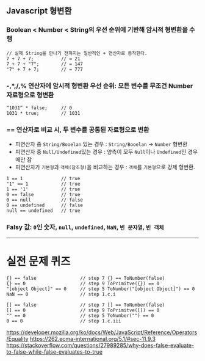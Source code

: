 ## Javascript 형변환

### Boolean < Number < String의 우선 순위에 기반해 암시적 형변환을 수행

```
// 실제 String을 만나기 전까지는 일반적인 + 연산자로 동작한다.
7 + 7 + 7; 			// = 21
7 + 7 + "7"; 		// = 147
"7" + 7 + 7; 		// = 777
```

### -,\*,/,% 연산자에 암시적 형변환 우선 순위: 모든 변수를 무조건 Number 자료형으로 형변환

```
“1031” * false; 	// 0
1031 * true; 		// 1031
```

### == 연산자로 비교 시, 두 변수를 공통된 자료형으로 변환

- 피연산자 중 `String/Booelan` 있는 경우 : `String/Booelan` -> `Number` 형변환
- 피연산자 중 `Null/Undefined`있는 경우 : 양측이 모두 `Null`이나 `Undefined`인 경우에만 참
- 피연산자가 `기본형`과 `객체(참조형)`을 비교하는 경우 : `객체`를 `기본형`으로 강제 형변환.

```
1 == 1            	// true
"1" == 1          	// true
1 == '1'          	// true
0 == false        	// true
0 == null         	// false
0 == undefined    	// false
null == undefined 	// true
```

### Falsy 값: `0`인 숫자, `null`, `undefined`, `NaN`, `빈 문자열`, `빈 객체`

---

# 실전 문제 퀴즈

```
{} == false                // step 7 {} == ToNumber(false)
{} == 0                    // step 9 ToPrimitve({}) == 0
"[object Object]" == 0     // step 5 ToNumber("[object Object]") == 0
NaN == 0                   // step 1.c.i

[] == false                // step 7 [] == ToNumber(false)
[] == 0                    // step 9 ToPrimitve([]) == 0
"" == 0                    // step 5 ToNumber("") == 0
0 == 0                     // step 1.c.iii
```

https://developer.mozilla.org/ko/docs/Web/JavaScript/Reference/Operators/Equality
https://262.ecma-international.org/5.1/#sec-11.9.3
https://stackoverflow.com/questions/27989285/why-does-false-evaluate-to-false-while-false-evaluates-to-true
